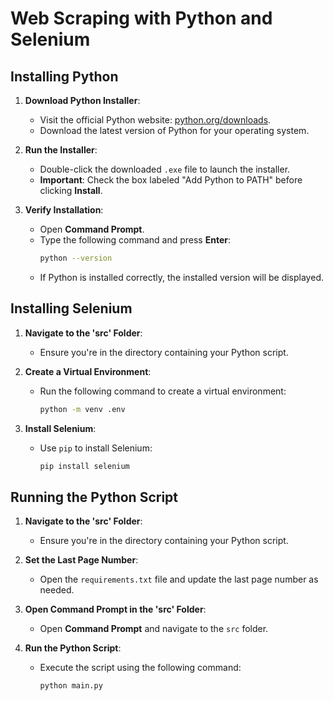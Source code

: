 # Web Scraping with Python and Selenium

## Installing Python

1. **Download Python Installer**:
   - Visit the official Python website: [python.org/downloads](https://www.python.org/downloads/).
   - Download the latest version of Python for your operating system.

2. **Run the Installer**:
   - Double-click the downloaded `.exe` file to launch the installer.
   - **Important**: Check the box labeled "Add Python to PATH" before clicking **Install**.

3. **Verify Installation**:
   - Open **Command Prompt**.
   - Type the following command and press **Enter**:
     ```sh
     python --version
     ```
   - If Python is installed correctly, the installed version will be displayed.

## Installing Selenium

1. **Navigate to the 'src' Folder**:
   - Ensure you're in the directory containing your Python script.

2. **Create a Virtual Environment**:
   - Run the following command to create a virtual environment:
     ```sh
     python -m venv .env
     ```

3. **Install Selenium**:
   - Use `pip` to install Selenium:
     ```sh
     pip install selenium
     ```

## Running the Python Script

1. **Navigate to the 'src' Folder**:
   - Ensure you're in the directory containing your Python script.

2. **Set the Last Page Number**:
   - Open the `requirements.txt` file and update the last page number as needed.

3. **Open Command Prompt in the 'src' Folder**:
   - Open **Command Prompt** and navigate to the `src` folder.

4. **Run the Python Script**:
   - Execute the script using the following command:
     ```sh
     python main.py
     ```
